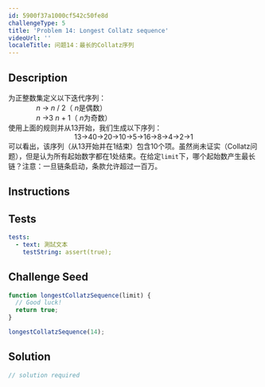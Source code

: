 ```yaml
---
id: 5900f37a1000cf542c50fe8d
challengeType: 5
title: 'Problem 14: Longest Collatz sequence'
videoUrl: ''
localeTitle: 问题14：最长的Collat​​z序列
---
```


## Description
<section id="description">为正整数集定义以下迭代序列： <div style="padding-left: 4em;"> <var>n</var> → <var>n</var> / 2（ <var>n</var>是偶数） </div><div style="padding-left: 4em;"> <var>n</var> →3 <var>n</var> + 1（ <var>n</var>为奇数） </div>使用上面的规则并从13开始，我们生成以下序列： <div style="text-align: center;"> 13→40→20→10→5→16→8→4→2→1 </div>可以看出，该序列（从13开始并在1结束）包含10个项。虽然尚未证实（Collat​​z问题），但是认为所有起始数字都在1处结束。在给定<code>limit</code>下，哪个起始数产生最长链？注意：一旦链条启动，条款允许超过一百万。 </section>

## Instructions
<section id="instructions">
</section>

## Tests
<section id='tests'>

```yml
tests:
  - text: 測試文本
    testString: assert(true);

```

</section>

## Challenge Seed
<section id='challengeSeed'>

<div id='js-seed'>

```js
function longestCollatzSequence(limit) {
  // Good luck!
  return true;
}

longestCollatzSequence(14);

```

</div>



</section>

## Solution
<section id='solution'>

```js
// solution required
```
</section>
